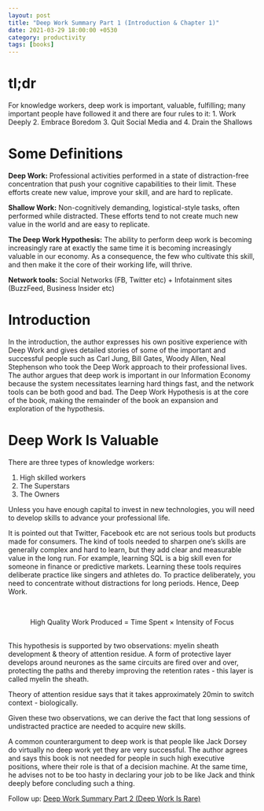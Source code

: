 ```yaml
---
layout: post
title: "Deep Work Summary Part 1 (Introduction & Chapter 1)"
date: 2021-03-29 18:00:00 +0530
category: productivity
tags: [books]
---
```

# tl;dr

For knowledge workers, deep work is important, valuable, fulfilling; many important people have followed it and there are four rules to it: 1. Work Deeply 2. Embrace Boredom 3. Quit Social Media and 4. Drain the Shallows

# Some Definitions

**Deep Work:** Professional activities performed in a state of distraction-free concentration that push your cognitive capabilities to their limit. These efforts create new value, improve your skill, and are hard to replicate.

**Shallow Work:** Non-cognitively demanding, logistical-style tasks, often performed while distracted. These efforts tend to not create much new value in the world and are easy to replicate.

**The Deep Work Hypothesis:** The ability to perform deep work is becoming increasingly rare at exactly the same time it is becoming increasingly valuable in our economy. As a consequence, the few who cultivate this skill, and then make it the core of their working life, will thrive.

**Network tools:** Social Networks (FB, Twitter etc) + Infotainment sites (BuzzFeed, Business Insider etc)

# Introduction

In the introduction, the author expresses his own positive experience with Deep Work and gives detailed stories of some of the important and successful people such as Carl Jung, Bill Gates, Woody Allen, Neal Stephenson who took the Deep Work approach to their professional lives. The author argues that deep work is important in our Information Economy because the system necessitates learning hard things fast, and the network tools can be both good and bad. The Deep Work Hypothesis is at the core of the book, making the remainder of the book an expansion and exploration of the hypothesis.

# Deep Work Is Valuable

There are three types of knowledge workers:
1. High skilled workers
2. The Superstars
3. The Owners

Unless you have enough capital to invest in new technologies, you will need to develop skills to advance your professional life.

It is pointed out that Twitter, Facebook etc are not serious tools but products made for consumers. The kind of tools needed to sharpen one’s skills are generally complex and hard to learn, but they add clear and measurable value in the long run. For example, learning SQL is a big skill even for someone in finance or predictive markets. Learning these tools requires deliberate practice like singers and athletes do. To practice deliberately, you need to concentrate without distractions for long periods. Hence, Deep Work.

<br /><center> High Quality Work Produced = Time Spent × Intensity of Focus </center><br />

This hypothesis is supported by two observations: myelin sheath development & theory of attention residue. A form of protective layer develops around neurones as the same circuits are fired over and over, protecting the paths and thereby improving the retention rates - this layer is called myelin the sheath.

Theory of attention residue says that it takes approximately 20min to switch context - biologically.

Given these two observations, we can derive the fact that long sessions of undistracted practice are needed to acquire new skills.

A common counterargument to deep work is that people like Jack Dorsey do virtually no deep work yet they are very successful. The author agrees and says this book is not needed for people in such high executive positions, where their role is that of a decision machine. At the same time, he advises not to be too hasty in declaring your job to be like Jack and think deeply before concluding such a thing.

Follow up: [Deep Work Summary Part 2 (Deep Work Is Rare)][1]

[1]: /productivity/2021/04/05/deep-work-summary-ch-2.html
